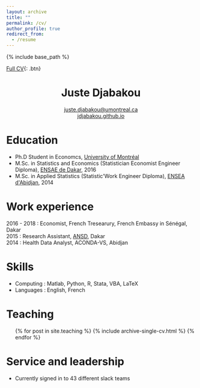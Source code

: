 ```yaml
---
layout: archive
title: ""
permalink: /cv/
author_profile: true
redirect_from:
  - /resume
---
```


{% include base_path %}

[Full CV](){: .btn}

<h1 align="center">Juste Djabakou</h1>
<p 
align="center"> 
<a href="mailto:juste.djabakou@umontreal.ca" target="_top">juste.djabakou@umontreal.ca</a> 
<br>
<a href="https://jdjabakou.github.io">jdjabakou.github.io</a> 
</p>


Education
======
* Ph.D Student in Economcs, [University of Montréal](https://sceco.umontreal.ca/)
* M.Sc. in Statistics and Economics (Statistician Economist Engineer Diploma), [ENSAE de Dakar](http://ensae.sn/), 2016
* M.Sc. in Applied Statistics (Statistic'Work Engineer Diploma), [ENSEA d'Abidjan](https://ensea.ed.ci/), 2014

Work experience
======
2016 - 2018 : Economist, French Tresearury, French Embassy in Sénégal, Dakar    
2015 : Research Assistant, [ANSD](ansd.sn), Dakar   
2014 : Health Data Analyst, ACONDA-VS, Abidjan
  
Skills
======
* Computing : Matlab, Python, R, Stata, VBA, LaTeX
* Languages : English, French

Teaching
======
  <ul>{% for post in site.teaching %}
    {% include archive-single-cv.html %}
  {% endfor %}</ul>
  
Service and leadership
======
* Currently signed in to 43 different slack teams
